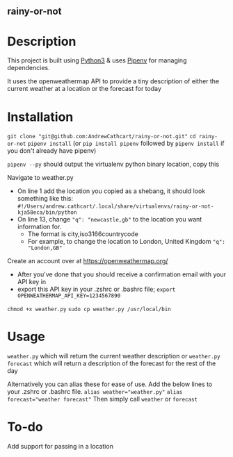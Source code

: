 ## rainy-or-not

# Description
This project is built using [Python3](https://www.python.org/download/releases/3.0/) & uses [Pipenv](https://docs.pipenv.org/en/latest/) for managing dependencies.

It uses the openweathermap API to provide a tiny description of either the current weather at a location or the forecast for today

# Installation
`git clone "git@github.com:AndrewCathcart/rainy-or-not.git"`
`cd rainy-or-not`
`pipenv install` (or `pip install pipenv` followed by `pipenv install` if you don't already have pipenv)

`pipenv --py` should output the virtualenv python binary location, copy this

Navigate to weather.py
- On line 1 add the location you copied as a shebang, it should look something like this: `#!/Users/andrew.cathcart/.local/share/virtualenvs/rainy-or-not-kja58eca/bin/python`
- On line 13, change `"q": "newcastle,gb"` to the location you want information for. 
    - The format is city,iso3166countrycode
    - For example, to change the location to London, United Kingdom `"q": "London,GB"`

Create an account over at https://openweathermap.org/
- After you've done that you should receive a confirmation email with your API key in
- export this API key in your .zshrc or .bashrc file; `export OPENWEATHERMAP_API_KEY=1234567890`

`chmod +x weather.py`
`sudo cp weather.py /usr/local/bin`

# Usage
`weather.py` which will return the current weather description
or
`weather.py forecast` which will return a description of the forecast for the rest of the day

Alternatively you can alias these for ease of use. Add the below lines to your .zshrc or .bashrc file.
`alias weather="weather.py"`
`alias forecast="weather forecast"`
Then simply call `weather` or `forecast`

# To-do
Add support for passing in a location
